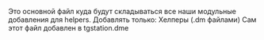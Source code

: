 Это основной файл куда будут складываться все наши модульные добавления для helpers.
Добавлять только:
	Хелперы (.dm файлами)
Сам этот файл добавлен в tgstation.dme
